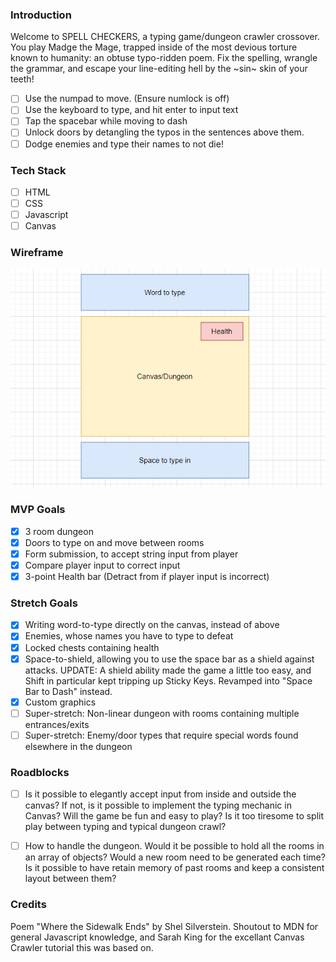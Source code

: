 ### Introduction

Welcome to SPELL CHECKERS, a typing game/dungeon crawler crossover. You play Madge the Mage, trapped inside of the most devious torture known to humanity: an obtuse typo-ridden poem. Fix the spelling, wrangle the grammar, and escape your line-editing hell by the ~sin~ skin of your teeth!

- [ ] Use the numpad to move. (Ensure numlock is off)
- [ ] Use the keyboard to type, and hit enter to input text
- [ ] Tap the spacebar while moving to dash
- [ ] Unlock doors by detangling the typos in the sentences above them.
- [ ] Dodge enemies and type their names to not die!

### Tech Stack

- [ ] HTML
- [ ] CSS
- [ ] Javascript
- [ ] Canvas

### Wireframe

![GitHub Logo](Untitled.png)

### MVP Goals

- [x] 3 room dungeon
- [x] Doors to type on and move between rooms
- [x] Form submission, to accept string input from player
- [x] Compare player input to correct input
- [x] 3-point Health bar (Detract from if player input is incorrect)

### Stretch Goals

- [x] Writing word-to-type directly on the canvas, instead of above
- [x] Enemies, whose names you have to type to defeat
- [x] Locked chests containing health
- [x] Space-to-shield, allowing you to use the space bar as a shield against attacks. UPDATE: A shield ability made the game a little too easy, and Shift in particular kept tripping up Sticky Keys. Revamped into "Space Bar to Dash" instead.
- [x] Custom graphics
- [ ] Super-stretch: Non-linear dungeon with rooms containing multiple entrances/exits
- [ ] Super-stretch: Enemy/door types that require special words found elsewhere in the dungeon

### Roadblocks

- [ ] Is it possible to elegantly accept input from inside and outside the canvas?
If not, is it possible to implement the typing mechanic in Canvas?
Will the game be fun and easy to play? Is it too tiresome to split play between typing and typical dungeon crawl?

- [ ] How to handle the dungeon. Would it be possible to hold all the rooms in an array of objects? Would a new room need to be generated each time? Is it possible to 
have retain memory of past rooms and keep a consistent layout between them?

### Credits

Poem "Where the Sidewalk Ends" by Shel Silverstein. Shoutout to MDN for general Javascript knowledge, and Sarah King for the excellant Canvas Crawler tutorial this was based on.
